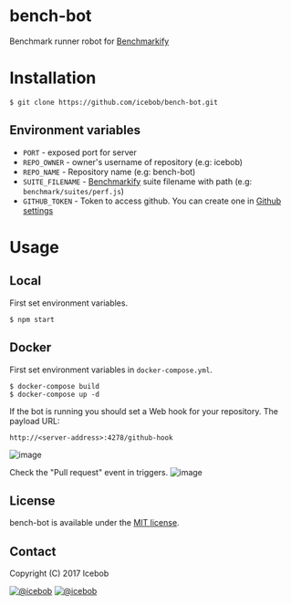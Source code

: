 # bench-bot
Benchmark runner robot for [Benchmarkify](https://github.com/icebob/benchmarkify)

# Installation

```
$ git clone https://github.com/icebob/bench-bot.git
```

## Environment variables
* `PORT` - exposed port for server
* `REPO_OWNER` - owner's username of repository (e.g: icebob)
* `REPO_NAME` - Repository name (e.g: bench-bot)
* `SUITE_FILENAME` - [Benchmarkify](https://github.com/icebob/benchmarkify) suite filename with path (e.g: `benchmark/suites/perf.js`)
* `GITHUB_TOKEN` - Token to access github. You can create one in [Github settings](https://github.com/settings/tokens)

# Usage

## Local
First set environment variables.
```
$ npm start
```
## Docker
First set environment variables in `docker-compose.yml`.

```
$ docker-compose build
$ docker-compose up -d
```

If the bot is running you should set a Web hook for your repository.
The payload URL: 

`http://<server-address>:4278/github-hook`

![image](https://cloud.githubusercontent.com/assets/306521/24817987/f6e4c30a-1bde-11e7-9f3e-05b7a3f29f18.png)

Check the "Pull request" event in triggers.
![image](https://cloud.githubusercontent.com/assets/306521/24818020/22ce2074-1bdf-11e7-9dac-b19ecd27bc16.png)



## License
bench-bot is available under the [MIT license](https://tldrlegal.com/license/mit-license).

## Contact

Copyright (C) 2017 Icebob

[![@icebob](https://img.shields.io/badge/github-icebob-green.svg)](https://github.com/icebob) [![@icebob](https://img.shields.io/badge/twitter-Icebobcsi-blue.svg)](https://twitter.com/Icebobcsi)
